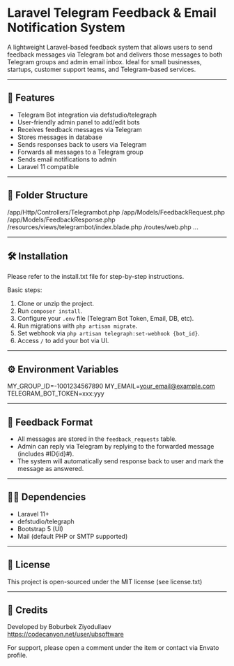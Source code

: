 Laravel Telegram Feedback & Email Notification System
=====================================================

A lightweight Laravel-based feedback system that allows users to send feedback messages via Telegram bot and delivers those messages to both Telegram groups and admin email inbox. Ideal for small businesses, startups, customer support teams, and Telegram-based services.

-----------------------------------------------------
🚀 Features
-----------------------------------------------------

- Telegram Bot integration via defstudio/telegraph
- User-friendly admin panel to add/edit bots
- Receives feedback messages via Telegram
- Stores messages in database
- Sends responses back to users via Telegram
- Forwards all messages to a Telegram group
- Sends email notifications to admin
- Laravel 11 compatible

-----------------------------------------------------
📂 Folder Structure
-----------------------------------------------------

/app/Http/Controllers/Telegrambot.php
/app/Models/FeedbackRequest.php
/app/Models/FeedbackResponse.php
/resources/views/telegrambot/index.blade.php
/routes/web.php
...

-----------------------------------------------------
🛠 Installation
-----------------------------------------------------

Please refer to the install.txt file for step-by-step instructions.

Basic steps:
1. Clone or unzip the project.
2. Run `composer install`.
3. Configure your `.env` file (Telegram Bot Token, Email, DB, etc).
4. Run migrations with `php artisan migrate`.
5. Set webhook via `php artisan telegraph:set-webhook {bot_id}`.
6. Access `/` to add your bot via UI.

-----------------------------------------------------
⚙️ Environment Variables
-----------------------------------------------------

MY_GROUP_ID=-1001234567890
MY_EMAIL=your_email@example.com
TELEGRAM_BOT_TOKEN=xxx:yyy

-----------------------------------------------------
💬 Feedback Format
-----------------------------------------------------

- All messages are stored in the `feedback_requests` table.
- Admin can reply via Telegram by replying to the forwarded message (includes #ID{id}#).
- The system will automatically send response back to user and mark the message as answered.

-----------------------------------------------------
🧑‍💻 Dependencies
-----------------------------------------------------

- Laravel 11+
- defstudio/telegraph
- Bootstrap 5 (UI)
- Mail (default PHP or SMTP supported)

-----------------------------------------------------
📄 License
-----------------------------------------------------

This project is open-sourced under the MIT license (see license.txt)

-----------------------------------------------------
🙏 Credits
-----------------------------------------------------

Developed by Boburbek Ziyodullaev
https://codecanyon.net/user/ubsoftware

For support, please open a comment under the item or contact via Envato profile.
